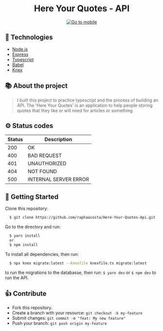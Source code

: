 <h1 align="center">
  Here Your Quotes - API
</h1>
<p align="center">
  <a href="https://github.com/raphaacosta/Here-Your-Quotes-Mobile">
    <img alt="Go to mobile" src="https://img.shields.io/badge/Go%20to-mobile-blueviolet"/>
  </a>
</p>

## 📌 Technologies

  - [Node.js](https://nodejs.org/en/)
  - [Express](https://expressjs.com/)
  - [Typescript](https://www.typescriptlang.org/)
  - [Babel](https://babeljs.io/)
  - [Knex](http://knexjs.org/)

## 📚 About the project
  > I built this project to practice typescript and the process of building an API. The 'Here Your Quotes' is an application to help people storing quotes that they like or will need for articles or something.

## ⚙ Status codes

| Status   | Description           |
| ---      | ---                   |
| 200      | OK                    |
| 400      | BAD REQUEST           |
| 401      | UNAUTHORIZED          |
| 404      | NOT FOUND             |
| 500      | INTERNAL SERVER ERROR |

## 🚀 Getting Started

  Clone this repository:
```bash
  $ git clone https://github.com/raphaacosta/Here-Your-Quotes-Api.git
```
  Go to the directory and run:
```bash
  $ yarn install
  or
  $ npm install
```

  To install all dependencies, then run:
```bash
  $ npx knex migrate:latest --knexfile knexfile.ts migrate:latest
```
  to run the migrations to the databasse, then run: `$ yarn dev` or `$ npm dev` to run the API.

  ## 👍 Contribute

- Fork this repository.
- Create a branch with your resource: `git checkout -b my-feature`
- Submit changes: `git commit -m "feat: My new feature"`
- Push your branch: `git push origin my-feature`